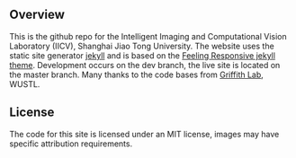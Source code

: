 ## Overview

This is the github repo for the Intelligent Imaging and Computational Vision Laboratory (IICV), Shanghai Jiao Tong University. The website uses the static site generator [jekyll](https://jekyllrb.com/) and is based on the [Feeling Responsive jekyll theme](https://github.com/Phlow/feeling-responsive). Development occurs on the dev branch, the live site is located on the master branch. Many thanks to the code bases from [Griffith Lab](http://griffithlab.org), WUSTL.

## License

The code for this site is licensed under an MIT license, images may have specific attribution requirements.

